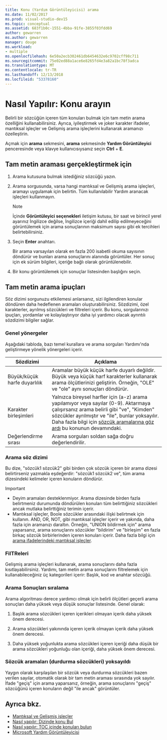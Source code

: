 ```yaml
---
title: Konu (Yardım Görüntüleyicisi) arama
ms.date: 11/02/2017
ms.prod: visual-studio-dev15
ms.topic: conceptual
ms.assetid: 683f1b0c-1551-4bba-91fe-3855f03fdd69
author: gewarren
ms.author: gewarren
manager: douge
ms.workload:
- multiple
ms.openlocfilehash: 6e50a2ecb302461db6454632e6c9702cff98c711
ms.sourcegitcommit: 75e02ed88a1ace6e8265fd4e3a82a1bc78f3adca
ms.translationtype: MT
ms.contentlocale: tr-TR
ms.lasthandoff: 12/13/2018
ms.locfileid: "53378160"
---
```

# <a name="how-to-search-for-topics"></a>Nasıl Yapılır: Konu arayın

Belirli bir sözcüğün içeren tüm konuları bulmak için tam metin arama özelliğini kullanabilirsiniz. Ayrıca, iyileştirmek ve joker karakter ifadeler, mantıksal işleçler ve Gelişmiş arama işleçlerini kullanarak aramanızı özelleştirin.

Açmak için **arama** sekmesini, **arama** sekmesinde **Yardım Görüntüleyici** penceresinde veya klavye kullanıcısıysanız seçin **Ctrl** + **E**.

## <a name="to-perform-a-full-text-search"></a>Tam metin araması gerçekleştirmek için

1.  Arama kutusuna bulmak istediğiniz sözcüğü yazın.

2.  Arama sorgusunda, varsa hangi mantıksal ve Gelişmiş arama işleçleri, aramayı uygulamak için belirtin. Tüm kullanılabilir Yardım aranacak işleçleri kullanmayın.

    > [!NOTE]
    > İçinde **Görüntüleyici seçenekleri** iletişim kutusu, bir saat ve birincil yerel ayarınız İngilizce değilse, İngilizce içeriği dahil edilip edilmeyeceğini görüntülemek için arama sonuçlarının maksimum sayısı gibi ek tercihleri belirtebilirsiniz.

3.  Seçin **Enter** anahtarı.

     Bir arama varsayılan olarak en fazla 200 isabetli okuma sayısının döndürür ve bunları arama sonuçlarını alanında görüntüler. Her sonuç için ek sürüm bilgileri, içeriğe bağlı olarak görüntülenebilir.

4.  Bir konu görüntülemek için sonuçlar listesinden başlığını seçin.

## <a name="full-text-search-tips"></a>Tam metin arama ipuçları

Söz dizimi sorgunuzu etkilemesi anlarsanız, sizi ilgilendiren konular döndüren daha hedeflenen aramaları oluşturabilirsiniz. Sözdizimi, özel karakterler, ayrılmış sözcükleri ve filtreleri içerir. Bu konu, sorgularınızı ipuçları, yordamlar ve kolaylaştırıyor daha iyi yardımcı olacak ayrıntılı sözdizimi bilgiler sağlar.

### <a name="general-guidelines"></a>Genel yönergeler

Aşağıdaki tabloda, bazı temel kurallara ve arama sorguları Yardımı'nda geliştirmeye yönelik yönergeleri içerir.

|Sözdizimi|Açıklama|
|------------|-----------------|
|Büyük/küçük harfe duyarlılık|Aramalar büyük küçük harfe duyarlı değildir. Büyük veya küçük harf karakterler kullanarak arama ölçütlerinizi geliştirin. Örneğin, "OLE" ve "ole" aynı sonuçları döndürür.|
|Karakter birleşimleri|Yalnızca bireysel harfler için (a-z) arama yapılamıyor veya sayılar (0-9). Aktarmaya çalışırsanız arama belirli gibi "ve", "Kimden" sözcükler ayrılmıştır ve "ile", bunlar yoksayılır. Daha fazla bilgi için [sözcük aramalarına göz ardı](#stopwords) bu konunun devamındaki.|
|Değerlendirme sırası|Arama sorguları soldan sağa doğru değerlendirilir.|

### <a name="search-syntax"></a>Arama söz dizimi

Bu dize, "sözcük1 sözcük2" gibi birden çok sözcük içeren bir arama dizesi belirtirseniz yazmakla eşdeğerdir: "sözcük1 sözcük2 ve", tüm arama dizesindeki kelimeler içeren konuların döndürür.

> [!IMPORTANT]
> - Deyim aramaları desteklenmiyor. Arama dizesinde birden fazla belirtmeniz durumunda döndürülen konuları tüm belirttiğiniz sözcükleri ancak mutlaka belirttiğiniz terimin içerir.
> - Mantıksal işleçler, Boole sözcükler arasındaki ilişki belirtmek için kullanın. AND, OR, NOT, gibi mantıksal işleçler içerir ve yakında, daha fazla için aramanızı daraltın. Örneğin, "UNION bildirmek için" arama yaparsanız, arama sonuçlarını sözcükler "bildirim" ve "birleşim" en fazla birkaç sözcük birbirlerinden içeren konuları içerir. Daha fazla bilgi için [arama ifadelerindeki mantıksal işleçler](../help-viewer/logical-operators-search-expressions.md).

### <a name="filters"></a>FilTReleri

Gelişmiş arama işleçleri kullanarak, arama sonuçlarını daha fazla kısıtlayabilirsiniz. Yardımı, tam metin arama sonuçlarını filtrelemek için kullanabileceğiniz üç kategorileri içerir: Başlık, kod ve anahtar sözcüğü.

### <a name="ranking-of-search-results"></a>Arama Sonuçları sıralama

Arama algoritması derece yardımcı olmak için belirli ölçütleri geçerli arama sonuçları daha yüksek veya düşük sonuçlar listesinde. Genel olarak:

1.  Başlık arama sözcükleri içeren içerikleri olmayan içerik daha yüksek önem derecesi.

2.  Arama sözcükleri yakınında içeren içerik olmayan içerik daha yüksek önem derecesi.

3.  Daha yüksek yoğunlukta arama sözcükleri içeren içeriği daha düşük bir arama sözcükleri yoğunluğu olan içeriği, daha yüksek önem derecesi.

### <a name="stopwords"> Sözcük aramaları (durdurma sözcükleri) yoksayıldı </a>

Yaygın olarak karşılaşılan bir sözcük veya durdurma sözcükleri bazen verilen sayılar, otomatik olarak bir tam metin araması sırasında yok sayılır. İfade "geçiş" için arama yaparsanız, örneğin, arama sonuçlarını "geçiş" sözcüğünü içeren konuların değil "ile ancak" görüntüler.

## <a name="see-also"></a>Ayrıca bkz.

- [Mantıksal ve Gelişmiş işleçler](../help-viewer/logical-operators-search-expressions.md)
- [Nasıl yapılır: Dizinde konu Bul](../help-viewer/find-topics-index.md)
- [Nasıl yapılır: TOC içinde konuları bulun](../help-viewer/find-topics-toc.md)
- [Microsoft Yardım Görüntüleyicisi](../help-viewer/overview.md)